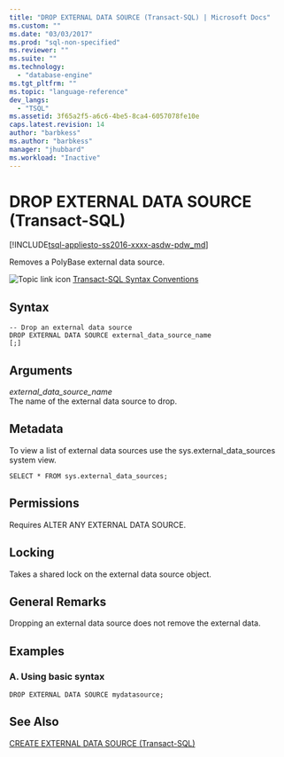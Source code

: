 ```yaml
---
title: "DROP EXTERNAL DATA SOURCE (Transact-SQL) | Microsoft Docs"
ms.custom: ""
ms.date: "03/03/2017"
ms.prod: "sql-non-specified"
ms.reviewer: ""
ms.suite: ""
ms.technology: 
  - "database-engine"
ms.tgt_pltfrm: ""
ms.topic: "language-reference"
dev_langs: 
  - "TSQL"
ms.assetid: 3f65a2f5-a6c6-4be5-8ca4-6057078fe10e
caps.latest.revision: 14
author: "barbkess"
ms.author: "barbkess"
manager: "jhubbard"
ms.workload: "Inactive"
---
```

# DROP EXTERNAL DATA SOURCE (Transact-SQL)
[!INCLUDE[tsql-appliesto-ss2016-xxxx-asdw-pdw_md](../../includes/tsql-appliesto-ss2016-xxxx-asdw-pdw-md.md)]

  Removes a PolyBase external data source.  
  
 ![Topic link icon](../../database-engine/configure-windows/media/topic-link.gif "Topic link icon") [Transact-SQL Syntax Conventions](../../t-sql/language-elements/transact-sql-syntax-conventions-transact-sql.md)  
  
## Syntax  
  
```  
-- Drop an external data source  
DROP EXTERNAL DATA SOURCE external_data_source_name  
[;]  
```  
  
## Arguments  
 *external_data_source_name*  
 The name of the external data source to drop.  
  
## Metadata  
 To view a list of external data sources use the sys.external_data_sources system view.  
  
```  
SELECT * FROM sys.external_data_sources;  
```  
  
## Permissions  
 Requires ALTER ANY EXTERNAL DATA SOURCE.  
  
## Locking  
 Takes a shared lock on the external data source object.  
  
## General Remarks  
 Dropping an external data source does not remove the external data.  
  
## Examples  
  
### A. Using basic syntax  
  
```  
DROP EXTERNAL DATA SOURCE mydatasource;  
```  
  
## See Also  
 [CREATE EXTERNAL DATA SOURCE &#40;Transact-SQL&#41;](../../t-sql/statements/create-external-data-source-transact-sql.md)  
  
  

